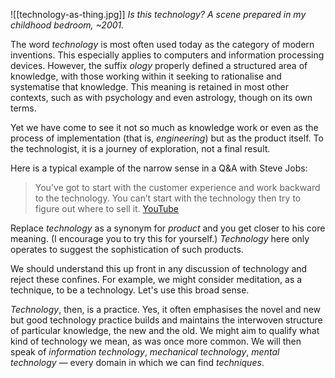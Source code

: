 ![[technology-as-thing.jpg]]
_Is this technology? A scene prepared in my childhood bedroom, ~2001._

The word *technology* is most often used today as the category of modern inventions. This especially applies to computers and information processing devices. However, the suffix *ology* properly defined a structured area of knowledge, with those working within it seeking to rationalise and systematise that knowledge. This meaning is retained in most other contexts, such as with psychology and even astrology, though on its own terms.

Yet we have come to see it not so much as knowledge work or even as the process of implementation (that is, *engineering*) but as the product itself. To the technologist, it is a journey of exploration, not a final result.

Here is a typical example of the narrow sense in a Q&A with Steve Jobs:

> You’ve got to start with the customer experience and work backward to the technology. You can’t start with the technology then try to figure out where to sell it. [YouTube](https://youtu.be/oeqPrUmVz-o?si=lWCB2nEAItGcy89R)

Replace *technology* as a synonym for *product* and you get closer to his core meaning. (I encourage you to try this for yourself.) *Technology* here only operates to suggest the sophistication of such products.

We should understand this up front in any discussion of technology and reject these confines. For example, we might consider meditation, as a technique, to be a technology. Let's use this broad sense.

*Technology*, then, is a practice. Yes, it often emphasises the novel and new but good technology practice builds and maintains the interwoven structure of particular knowledge, the new and the old. We might aim to qualify what kind of technology we mean, as was once more common. We will then speak of _information technology_, _mechanical technology_, _mental technology_ — every domain in which we can find *techniques*.